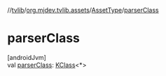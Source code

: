 //[tvlib](../../../index.md)/[org.mjdev.tvlib.assets](../index.md)/[AssetType](index.md)/[parserClass](parser-class.md)

# parserClass

[androidJvm]\
val [parserClass](parser-class.md): [KClass](https://kotlinlang.org/api/latest/jvm/stdlib/kotlin.reflect/-k-class/index.html)&lt;*&gt;
